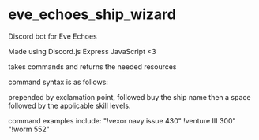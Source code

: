 # eve_echoes_ship_wizard
Discord bot for Eve Echoes

Made using Discord.js
Express
JavaScript <3

takes commands and returns the needed resources

command syntax is as follows:

prepended by exclamation point, followed buy the ship name then a space followed by the applicable skill levels.

command examples include:  "!vexor navy issue 430"  !venture III 300" "!worm 552"
